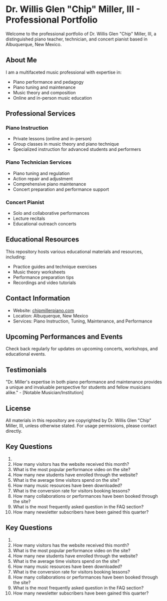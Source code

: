 # Dr. Willis Glen "Chip" Miller, III - Professional Portfolio

Welcome to the professional portfolio of Dr. Willis Glen "Chip" Miller, III, a distinguished piano teacher, technician, and concert pianist based in Albuquerque, New Mexico.

## About Me

I am a multifaceted music professional with expertise in:

- Piano performance and pedagogy
- Piano tuning and maintenance
- Music theory and composition
- Online and in-person music education

## Professional Services

### Piano Instruction

- Private lessons (online and in-person)
- Group classes in music theory and piano technique
- Specialized instruction for advanced students and performers

### Piano Technician Services

- Piano tuning and regulation
- Action repair and adjustment
- Comprehensive piano maintenance
- Concert preparation and performance support

### Concert Pianist

- Solo and collaborative performances
- Lecture recitals
- Educational outreach concerts

## Educational Resources

This repository hosts various educational materials and resources, including:

- Practice guides and technique exercises
- Music theory worksheets
- Performance preparation tips
- Recordings and video tutorials

## Contact Information

- Website: [chipmillerpiano.com](https://chipmillerpiano.com)
- Location: Albuquerque, New Mexico
- Services: Piano Instruction, Tuning, Maintenance, and Performance

## Upcoming Performances and Events

Check back regularly for updates on upcoming concerts, workshops, and educational events.

## Testimonials

"Dr. Miller's expertise in both piano performance and maintenance provides a unique and invaluable perspective for students and fellow musicians alike." - [Notable Musician/Institution]

## License

All materials in this repository are copyrighted by Dr. Willis Glen "Chip" Miller, III, unless otherwise stated. For usage permissions, please contact directly.
## Key Questions
1. 
2. How many visitors has the website received this month?
3. What is the most popular performance video on the site?
4. How many new students have enrolled through the website?
5. What is the average time visitors spend on the site?
6. How many music resources have been downloaded?
7. What is the conversion rate for visitors booking lessons?
8. How many collaborations or performances have been booked through the site?
9. What is the most frequently asked question in the FAQ section?
10. How many newsletter subscribers have been gained this quarter?

## Key Questions
1. 
2. How many visitors has the website received this month?
3. What is the most popular performance video on the site?
4. How many new students have enrolled through the website?
5. What is the average time visitors spend on the site?
6. How many music resources have been downloaded?
7. What is the conversion rate for visitors booking lessons?
8. How many collaborations or performances have been booked through the site?
9. What is the most frequently asked question in the FAQ section?
10. How many newsletter subscribers have been gained this quarter?
